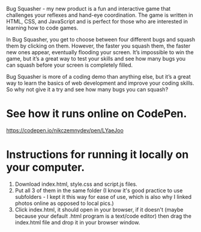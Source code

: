 Bug Squasher - my new product is a fun and interactive game that challenges your reflexes and hand-eye coordination. The game is written in HTML, CSS, and JavaScript and is perfect for those who are interested in learning how to code games.

In Bug Squasher, you get to choose between four different bugs and squash them by clicking on them. However, the faster you squash them, the faster new ones appear, eventually flooding your screen. It’s impossible to win the game, but it’s a great way to test your skills and see how many bugs you can squash before your screen is completely filled.

Bug Squasher is more of a coding demo than anything else, but it’s a great way to learn the basics of web development and improve your coding skills. So why not give it a try and see how many bugs you can squash?

# See how it runs online on CodePen. #
https://codepen.io/nikczemnydev/pen/LYaeJoo

# Instructions for running it locally on your computer. #
1. Download index.html, style.css and script.js files.
2. Put all 3 of them in the same folder (I know it's good practice to use subfolders - I kept it this way for ease of use, which is also why I linked photos online as opposed to local pics.)
3. Click index.html, it should open in your browser, if it doesn't (maybe because your default .html program is a text/code editor) then drag the index.html file and drop it in your browser window.
